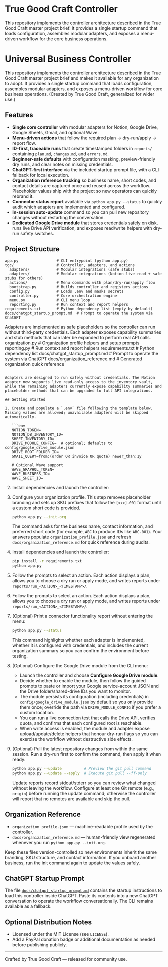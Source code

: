 # True Good Craft Controller

This repository implements the controller architecture described in the True Good Craft master project brief. It provides a single startup command that loads configuration, assembles modular adapters, and exposes a menu-driven workflow for the core business operations.
# Universal Business Controller

This repository implements the controller architecture described in the True Good Craft master project brief and makes it available for any organization to adopt. It provides a single startup command that loads configuration, assembles modular adapters, and exposes a menu-driven workflow for core business operations. (Created by True Good Craft, generalized for wider use.)

## Features

- **Single core controller** with modular adapters for Notion, Google Drive, Google Sheets, Gmail, and optional Wave.
- **Menu-driven actions** that follow the required plan → dry-run/apply → report flow.
- **ID-first, traceable runs** that create timestamped folders in `reports/` containing `plan.md`, `changes.md`, and `errors.md`.
- **Beginner-safe defaults** with configuration masking, preview-friendly dry runs, and clear notes on missing credentials.
- **ChatGPT-first interface** via the included startup prompt file, with a CLI fallback for local execution.
- **Organization reference tracking** so business name, short codes, and contact details are captured once and reused across the workflow. Placeholder values ship with the project so new operators can quickly rebrand it.
- **Connector status report** available via `python app.py --status` to quickly audit which adapters are implemented and configured.
- **In-session auto-update** command so you can pull new repository changes without restarting the conversation.
- **Dedicated Google Drive module** that stores credentials safely on disk, runs live Drive API verification, and exposes read/write helpers with dry-run safety switches.

## Project Structure

```
app.py                 # CLI entrypoint (python app.py)
tgc/                   # Controller, adapters, and actions
  adapters/            # Modular integrations (safe stubs)
  adapters/            # Modular integrations (Notion live read + safe stubs for others)
  actions/             # Menu commands with plan/dry-run/apply flow
  bootstrap.py         # Builds controller and registers actions
  config.py            # Loads .env and masks secrets
  controller.py        # Core orchestration engine
  menu.py              # CLI menu loop
  reporting.py         # Run context and report helpers
requirements.txt       # Python dependency list (empty by default)
docs/chatgpt_startup_prompt.md  # Prompt to operate the system via ChatGPT
```

Adapters are implemented as safe placeholders so the controller can run without third-party credentials. Each adapter exposes capability summaries and stub methods that can later be expanded to perform real API calls.
  organization.py      # Organization profile helpers and setup prompts
  reporting.py         # Run context and report helpers
requirements.txt       # Python dependency list
docs/chatgpt_startup_prompt.md  # Prompt to operate the system via ChatGPT
docs/organization_reference.md  # Generated organization quick reference
```

Adapters are designed to run safely without credentials. The Notion adapter now supports live read-only access to the inventory vault, while the remaining adapters currently expose capability summaries and placeholder methods that can be upgraded to full API integrations.

## Getting Started

1. Create and populate a `.env` file following the template below. Missing values are allowed; unavailable adapters will be skipped automatically.

   ```env
   NOTION_TOKEN=
   NOTION_DB_INVENTORY_ID=
   SHEET_INVENTORY_ID=
   DRIVE_MODULE_CONFIG=  # optional; defaults to config/google_drive_module.json
   DRIVE_ROOT_FOLDER_ID=
   GMAIL_QUERY=from:(order OR invoice OR quote) newer_than:1y

   # Optional Wave support
   WAVE_GRAPHQL_TOKEN=
   WAVE_BUSINESS_ID=
   WAVE_SHEET_ID=
   ```

2. Install dependencies and launch the controller:
2. Configure your organization profile. This step removes placeholder branding and sets up SKU prefixes that follow the `[xxx]-001` format until a custom short code is provided.

   ```bash
   python app.py --init-org
   ```

   The command asks for the business name, contact information, and preferred short code (for example, `ABC` to produce IDs like `ABC-001`). Your answers populate `organization_profile.json` and refresh `docs/organization_reference.md` for quick reference during audits.

3. Install dependencies and launch the controller:

   ```bash
   pip install -r requirements.txt
   python app.py
   ```

3. Follow the prompts to select an action. Each action displays a plan, allows you to choose a dry run or apply mode, and writes reports under `reports/run_<ACTION>_<TIMESTAMP>/`.
4. Follow the prompts to select an action. Each action displays a plan, allows you to choose a dry run or apply mode, and writes reports under `reports/run_<ACTION>_<TIMESTAMP>/`.

5. (Optional) Print a connector functionality report without entering the menu:

   ```bash
   python app.py --status
   ```

   This command highlights whether each adapter is implemented, whether it is configured with credentials, and includes the current organization summary so you can confirm the environment before testing.

6. (Optional) Configure the Google Drive module from the CLI menu:

   - Launch the controller and choose **Configure Google Drive module**.
   - Decide whether to enable the module, then follow the guided prompts to paste or import your Google service-account JSON and the Drive folder/shared-drive IDs you want to monitor.
   - The module persists its configuration (including credentials) in `config/google_drive_module.json` by default so you only provide them once; override the path via `DRIVE_MODULE_CONFIG` if you prefer a custom location.
   - You can run a live connection test that calls the Drive API, verifies quota, and confirms that each configured root is reachable.
   - When write access is enabled, the module and adapter expose upload/update/delete helpers that honour dry-run flags so you can exercise the workflow without destructive side effects.

7. (Optional) Pull the latest repository changes from within the same session. Run a dry-run first to confirm the command, then apply it when ready:

   ```bash
   python app.py --update          # Preview the git pull command
   python app.py --update --apply  # Execute git pull --ff-only
   ```

   Update reports record stdout/stderr so you can review what changed without leaving the workflow. Configure at least one Git
   remote (e.g., `origin`) before running the update command; otherwise the controller will report that no remotes are available
   and skip the pull.

## Organization Reference

- `organization_profile.json` — machine-readable profile used by the controller.
- `docs/organization_reference.md` — human-friendly view regenerated whenever you run `python app.py --init-org`.

Keep these files version-controlled so new environments inherit the same branding, SKU structure, and contact information. If you onboard another business, run the init command again to update the values safely.

## ChatGPT Startup Prompt

The file [`docs/chatgpt_startup_prompt.md`](docs/chatgpt_startup_prompt.md) contains the startup instructions to load this controller inside ChatGPT. Paste its contents into a new ChatGPT conversation to operate the workflow conversationally. The CLI remains available as a fallback.

## Optional Distribution Notes

- Licensed under the MIT License (see `LICENSE`).
- Add a PayPal donation badge or additional documentation as needed before publishing publicly.

---

Crafted by True Good Craft — released for community use.
